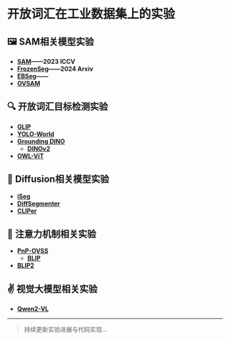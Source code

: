 # 开放词汇在工业数据集上的实验

## 🖼️ SAM相关模型实验
- **[SAM](https://arxiv.org/pdf/2304.02643)——2023 ICCV**
- **[FrozenSeg](https://arxiv.org/pdf/2409.03525)——2024 Arxiv**
- **[EBSeg](https://arxiv.org/pdf/2406.09829)——**  
- **[OVSAM](https://arxiv.org/pdf/2401.02955)**

## 🔍 开放词汇目标检测实验
- **[GLIP](https://arxiv.org/pdf/2112.03857)**  
- **[YOLO-World](https://arxiv.org/pdf/2401.17270)**
- **[Grounding DINO](https://arxiv.org/pdf/2303.05499)**
  - **[DINOv2](https://arxiv.org/pdf/2304.07193)**
- **[OWL-ViT](https://arxiv.org/pdf/2306.09683)**

## 🎨 Diffusion相关模型实验
- **[iSeg](https://arxiv.org/pdf/2409.03209)**  
- **[DiffSegmenter](https://arxiv.org/pdf/2309.02773)**
- **[CLIPer](https://arxiv.org/pdf/2411.13836)**

## 🔎 注意力机制相关实验
- **[PnP-OVSS](https://arxiv.org/pdf/2311.17095)**
  - **[BLIP](https://arxiv.org/pdf/2201.12086)**
- **[BLIP2](https://arxiv.org/pdf/2301.12597)**

## ✌ 视觉大模型相关实验
- **[Qwen2-VL](https://arxiv.org/pdf/2409.12191)**

---

> 持续更新实验进展与代码实现...
